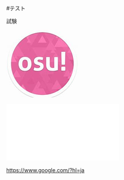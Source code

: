 #テスト 

試験

![説明文](./osuアイコン.jpg "ポップアップ文字")



![test.htmlの表示](./test.html "ポップアップ文字")



https://www.google.com/?hl=ja
